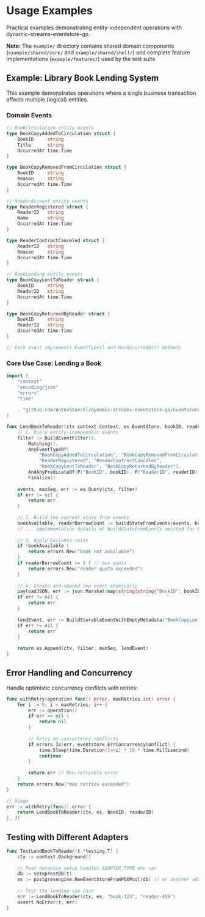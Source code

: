 # Usage Examples

Practical examples demonstrating entity-independent operations with dynamic-streams-eventstore-go.

**Note:** The `example/` directory contains shared domain components (`example/shared/core/` and `example/shared/shell/`) and complete feature implementations (`example/features/`) used by the test suite.

## Example: Library Book Lending System

This example demonstrates operations where a single business transaction affects multiple (logical) entities.

### Domain Events

```go
// BookCirculation entity events
type BookCopyAddedToCirculation struct {
    BookID     string   
    Title      string   
    OccurredAt time.Time
}

type BookCopyRemovedFromCirculation struct {
    BookID     string   
    Reason     string   
    OccurredAt time.Time
}

// ReaderAccount entity events
type ReaderRegistered struct {
    ReaderID   string   
    Name       string   
    OccurredAt time.Time
}

type ReaderContractCanceled struct {
    ReaderID   string   
    Reason     string   
    OccurredAt time.Time
}

// BookLending entity events
type BookCopyLentToReader struct {
    BookID     string   
    ReaderID   string   
    OccurredAt time.Time
}

type BookCopyReturnedByReader struct {
    BookID     string   
    ReaderID   string   
    OccurredAt time.Time
}

// Each event implements EventType() and HasOccurredAt() methods
```

### Core Use Case: Lending a Book

```go
import (
    "context"
    "encoding/json"
    "errors"
    "time"
    
    . "github.com/AntonStoeckl/dynamic-streams-eventstore-go/eventstore"
)

func LendBookToReader(ctx context.Context, es EventStore, bookID, readerID string) error {
    // 1. Query entity-independent events  
    filter := BuildEventFilter().
        Matching().
        AnyEventTypeOf(
            "BookCopyAddedToCirculation", "BookCopyRemovedFromCirculation",
            "ReaderRegistered", "ReaderContractCanceled",
            "BookCopyLentToReader", "BookCopyReturnedByReader").
        AndAnyPredicateOf(P("BookID", bookID), P("ReaderID", readerID)).
        Finalize()
    
    events, maxSeq, err := es.Query(ctx, filter)
    if err != nil {
        return err
    }
    
    // 2. Build the current state from events
    bookAvailable, readerBorrowCount := buildStateFromEvents(events, bookID, readerID)
    // ... implementation details of buildStateFromEvents omitted for brevity ...
    
    // 3. Apply business rules
    if !bookAvailable {
        return errors.New("book not available")
    }
    if readerBorrowCount >= 5 { // max quota
        return errors.New("reader quota exceeded")
    }
    
    // 4. Create and append new event atomically
    payloadJSON, err := json.Marshal(map[string]string{"BookID": bookID, "ReaderID": readerID})
    if err != nil {
        return err
    }
    
    lendEvent, err := BuildStorableEventWithEmptyMetadata("BookCopyLentToReader", time.Now(), payloadJSON)
    if err != nil {
        return err
    }
    
    return es.Append(ctx, filter, maxSeq, lendEvent)
}
```

## Error Handling and Concurrency

Handle optimistic concurrency conflicts with retries:

```go
func withRetry(operation func() error, maxRetries int) error {
    for i := 0; i < maxRetries; i++ {
        err := operation()
        if err == nil {
            return nil
        }
        
        // Retry on concurrency conflicts
        if errors.Is(err, eventstore.ErrConcurrencyConflict) {
            time.Sleep(time.Duration(1<<i) * 10 * time.Millisecond)
            continue
        }
        
        return err // Non-retryable error
    }
    return errors.New("max retries exceeded")
}

// Usage
err := withRetry(func() error {
    return LendBookToReader(ctx, es, bookID, readerID)
}, 3)
```

## Testing with Different Adapters

```go
func TestLendBookToReader(t *testing.T) {
    ctx := context.Background()
    
    // Test database setup handles ADAPTER_TYPE env var
    db := setupTestDB(t) 
    es := postgresengine.NewEventStoreFromPGXPool(db) // or another adapter
    
    // Test the lending use case
    err := LendBookToReader(ctx, es, "book-123", "reader-456") 
    assert.NoError(t, err)
}
```